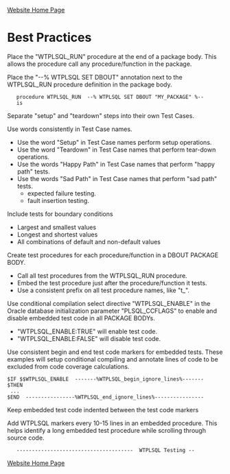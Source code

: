 [Website Home Page](README.md)

# Best Practices

Place the "WTPLSQL_RUN" procedure at the end of a package body. This allows the procedure call any procedure/function in the package.

Place the "--% WTPLSQL SET DBOUT" annotation next to the WTPLSQL_RUN procedure definition in the package body.

```
   procedure WTPLSQL_RUN  --% WTPLSQL SET DBOUT "MY_PACKAGE" %--
   is
```

Separate "setup" and "teardown" steps into their own Test Cases.

Use words consistently in Test Case names.
* Use the word "Setup" in Test Case names perform setup operations.
* Use the word "Teardown" in Test Case names that perform tear-down operations.
* Use the words "Happy Path" in Test Case names that perform "happy path" tests.
* Use the words "Sad Path" in Test Case names that perform "sad path" tests.
   * expected failure testing.
   * fault insertion testing.

Include tests for boundary conditions
* Largest and smallest values
* Longest and shortest values
* All combinations of default and non-default values

Create test procedures for each procedure/function in a DBOUT PACKAGE BODY.
* Call all test procedures from the WTPLSQL_RUN procedure.
* Embed the test procedure just after the procedure/function it tests.
* Use a consistent prefix on all test procedure names, like "t_".

Use conditional compilation select directive "WTPLSQL_ENABLE" in the Oracle database initialization parameter "PLSQL_CCFLAGS" to enable and disable embedded test code in all PACKAGE BODYs.
* "WTPLSQL_ENABLE:TRUE" will enable test code.
* "WTPLSQL_ENABLE:FALSE" will disable test code.

Use consistent begin and end test code markers for embedded tests. These examples will setup conditional compiling and annotate lines of code to be excluded from code coverage calculations.

```
$IF $$WTPLSQL_ENABLE  -------%WTPLSQL_begin_ignore_lines%-------
$THEN
 ...
$END  ----------------%WTPLSQL_end_ignore_lines%----------------
```

Keep embedded test code indented between the test code markers

Add WTPLSQL markers every 10-15 lines in an embedded procedure. This helps identify a long embedded test procedure while scrolling through source code.

```
   --------------------------------------  WTPLSQL Testing --
```

[Website Home Page](README.md)
